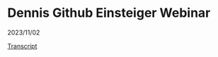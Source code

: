 # Dennis Github Einsteiger Webinar

2023/11/02

[Transcript](https://nyxb.nexus/posts/github-einsteiger-2023-de)

